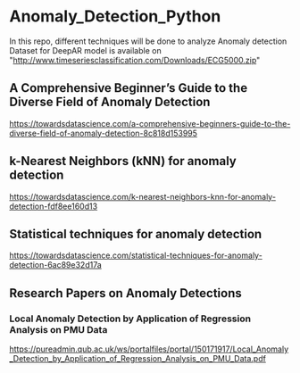 # Anomaly_Detection_Python
In this repo, different techniques will be done to analyze Anomaly detection
Dataset for DeepAR model is available on "http://www.timeseriesclassification.com/Downloads/ECG5000.zip"


## A Comprehensive Beginner’s Guide to the Diverse Field of Anomaly Detection 
https://towardsdatascience.com/a-comprehensive-beginners-guide-to-the-diverse-field-of-anomaly-detection-8c818d153995

## k-Nearest Neighbors (kNN) for anomaly detection
https://towardsdatascience.com/k-nearest-neighbors-knn-for-anomaly-detection-fdf8ee160d13

## Statistical techniques for anomaly detection
https://towardsdatascience.com/statistical-techniques-for-anomaly-detection-6ac89e32d17a

## Research Papers on Anomaly Detections
### Local Anomaly Detection by Application of Regression Analysis on PMU Data
https://pureadmin.qub.ac.uk/ws/portalfiles/portal/150171917/Local_Anomaly_Detection_by_Application_of_Regression_Analysis_on_PMU_Data.pdf

